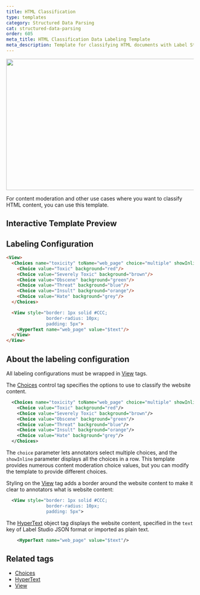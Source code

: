 ```yaml
---
title: HTML Classification
type: templates
category: Structured Data Parsing
cat: structured-data-parsing
order: 605
meta_title: HTML Classification Data Labeling Template
meta_description: Template for classifying HTML documents with Label Studio for your machine learning and data science projects.
---
```


<img src="/images/templates-misc/html-classification.png" alt="" class="gif-border" width="552px" height="352px" />

For content moderation and other use cases where you want to classify HTML content, you can use this template. 

## Interactive Template Preview

<div id="main-preview"></div>

## Labeling Configuration

```html
<View>
  <Choices name="toxicity" toName="web_page" choice="multiple" showInline="true">
    <Choice value="Toxic" background="red"/>
    <Choice value="Severely Toxic" background="brown"/>
    <Choice value="Obscene" background="green"/>
    <Choice value="Threat" background="blue"/>
    <Choice value="Insult" background="orange"/>
    <Choice value="Hate" background="grey"/>
  </Choices>

  <View style="border: 1px solid #CCC;
               border-radius: 10px;
               padding: 5px">
    <HyperText name="web_page" value="$text"/>
  </View>
</View>
```
## About the labeling configuration

All labeling configurations must be wrapped in [View](/tags/view.html) tags.

The [Choices](/tags/choices.html) control tag specifies the options to use to classify the website content. 
```xml
  <Choices name="toxicity" toName="web_page" choice="multiple" showInline="true">
    <Choice value="Toxic" background="red"/>
    <Choice value="Severely Toxic" background="brown"/>
    <Choice value="Obscene" background="green"/>
    <Choice value="Threat" background="blue"/>
    <Choice value="Insult" background="orange"/>
    <Choice value="Hate" background="grey"/>
  </Choices>
```
The `choice` parameter lets annotators select multiple choices, and the `showInline` parameter displays all the choices in a row. This template provides numerous content moderation choice values, but you can modify the template to provide different choices.

Styling on the [View](/tags/view.html) tag adds a border around the website content to make it clear to annotators what is website content: 
```xml
  <View style="border: 1px solid #CCC;
               border-radius: 10px;
               padding: 5px">
```

The [HyperText](/tags/hypertext.html) object tag displays the website content, specified in the `text` key of Label Studio JSON format or imported as plain text.
```xml
    <HyperText name="web_page" value="$text"/>
```


## Related tags
- [Choices](/tags/choices.html)
- [HyperText](/tags/hypertext.html)
- [View](/tags/view.html)

